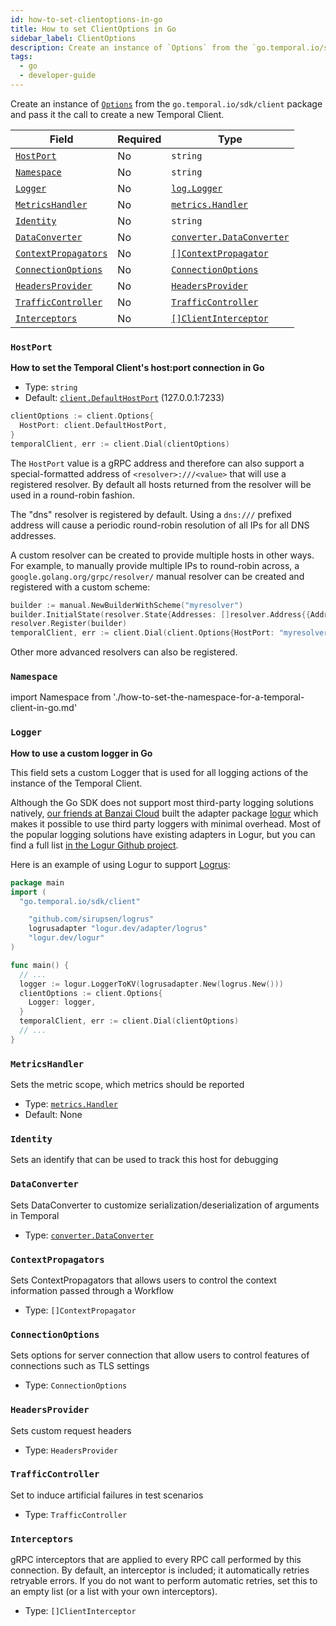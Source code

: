 ```yaml
---
id: how-to-set-clientoptions-in-go
title: How to set ClientOptions in Go
sidebar_label: ClientOptions
description: Create an instance of `Options` from the `go.temporal.io/sdk/client` package and pass it the call to create a new Temporal Client.
tags:
  - go
  - developer-guide
---
```


Create an instance of [`Options`](https://pkg.go.dev/go.temporal.io/sdk/client#Options) from the `go.temporal.io/sdk/client` package and pass it the call to create a new Temporal Client.

| Field                                       | Required | Type                                                                                       |
| ------------------------------------------- | -------- | ------------------------------------------------------------------------------------------ |
| [`HostPort`](#hostport)                     | No       | `string`                                                                                   |
| [`Namespace`](#namespace)                   | No       | `string`                                                                                   |
| [`Logger`](#logger)                         | No       | [`log.Logger`](https://pkg.go.dev/go.temporal.io/sdk/log#Logger)                           |
| [`MetricsHandler`](#metricshandler)         | No       | [`metrics.Handler`](https://pkg.go.dev/go.temporal.io/sdk/internal/common/metrics#Handler) |
| [`Identity`](#identify)                     | No       | `string`                                                                                   |
| [`DataConverter`](#dataconverter)           | No       | [`converter.DataConverter`](https://pkg.go.dev/go.temporal.io/sdk/converter#DataConverter) |
| [`ContextPropagators`](#contextpropagators) | No       | [`[]ContextPropagator`](https://pkg.go.dev/go.temporal.io/sdk/internal#ContextPropagator)  |
| [`ConnectionOptions`](#connectionoptions)   | No       | [`ConnectionOptions`](https://pkg.go.dev/go.temporal.io/sdk/internal#ConnectionOptions)    |
| [`HeadersProvider`](#headersprovider)       | No       | [`HeadersProvider`](https://pkg.go.dev/go.temporal.io/sdk/internal#HeadersProvider)        |
| [`TrafficController`](#trafficcontroller)     | No       | [`TrafficController`](https://pkg.go.dev/go.temporal.io/sdk/internal#TrafficController)    |
| [`Interceptors`](#interceptors)               | No       | [`[]ClientInterceptor`](https://pkg.go.dev/go.temporal.io/sdk/internal#ClientInterceptor)  |

### `HostPort`

**How to set the Temporal Client's host:port connection in Go**

- Type: `string`
- Default: [`client.DefaultHostPort`](https://pkg.go.dev/go.temporal.io/sdk/client#pkg-constants) (127.0.0.1:7233)

```go
clientOptions := client.Options{
  HostPort: client.DefaultHostPort,
}
temporalClient, err := client.Dial(clientOptions)
```

The `HostPort` value is a gRPC address and therefore can also support a special-formatted address of `<resolver>:///<value>` that will use a registered resolver.
By default all hosts returned from the resolver will be used in a round-robin fashion.

The "dns" resolver is registered by default.
Using a `dns:///` prefixed address will cause a periodic round-robin resolution of all IPs for all DNS addresses.

A custom resolver can be created to provide multiple hosts in other ways.
For example, to manually provide multiple IPs to round-robin across, a `google.golang.org/grpc/resolver/` manual resolver can be created and registered with a custom scheme:

```go
builder := manual.NewBuilderWithScheme("myresolver")
builder.InitialState(resolver.State{Addresses: []resolver.Address{{Addr: "1.2.3.4:1234"},{Addr: "2.3.4.5:2345"}}})
resolver.Register(builder)
temporalClient, err := client.Dial(client.Options{HostPort: "myresolver:///ignoredvalue"})
```

Other more advanced resolvers can also be registered.

### `Namespace`

import Namespace from './how-to-set-the-namespace-for-a-temporal-client-in-go.md'

<Namespace/>

### `Logger`

**How to use a custom logger in Go**

This field sets a custom Logger that is used for all logging actions of the instance of the Temporal Client.

Although the Go SDK does not support most third-party logging solutions natively, [our friends at Banzai Cloud](https://github.com/sagikazarmark) built the adapter package [logur](https://github.com/logur/logur) which makes it possible to use third party loggers with minimal overhead.
Most of the popular logging solutions have existing adapters in Logur, but you can find a full list [in the Logur Github project](https://github.com/logur?q=adapter-).

Here is an example of using Logur to support [Logrus](https://github.com/sirupsen/logrus):

```go
package main
import (
  "go.temporal.io/sdk/client"

	"github.com/sirupsen/logrus"
	logrusadapter "logur.dev/adapter/logrus"
	"logur.dev/logur"
)

func main() {
  // ...
  logger := logur.LoggerToKV(logrusadapter.New(logrus.New()))
  clientOptions := client.Options{
    Logger: logger,
  }
  temporalClient, err := client.Dial(clientOptions)
  // ...
}
```

### `MetricsHandler`

Sets the metric scope, which metrics should be reported

- Type: [`metrics.Handler`](https://pkg.go.dev/go.temporal.io/sdk/internal/common/metrics#Handler)
- Default: None

### `Identity`

Sets an identify that can be used to track this host for debugging

### `DataConverter`

Sets DataConverter to customize serialization/deserialization of arguments in Temporal

- Type: [`converter.DataConverter`](https://pkg.go.dev/go.temporal.io/sdk/converter#DataConverter)

### `ContextPropagators`

Sets ContextPropagators that allows users to control the context information passed through a Workflow

- Type: `[]ContextPropagator`

### `ConnectionOptions`

Sets options for server connection that allow users to control features of connections such as TLS settings

- Type: `ConnectionOptions`

### `HeadersProvider`

Sets custom request headers

- Type: `HeadersProvider`

### `TrafficController`

Set to induce artificial failures in test scenarios

- Type: `TrafficController`

### `Interceptors`

gRPC interceptors that are applied to every RPC call performed by this connection.
By default, an interceptor is included; it automatically retries retryable errors.
If you do not want to perform automatic retries, set this to an empty list (or a list with your own interceptors).

- Type: `[]ClientInterceptor`
